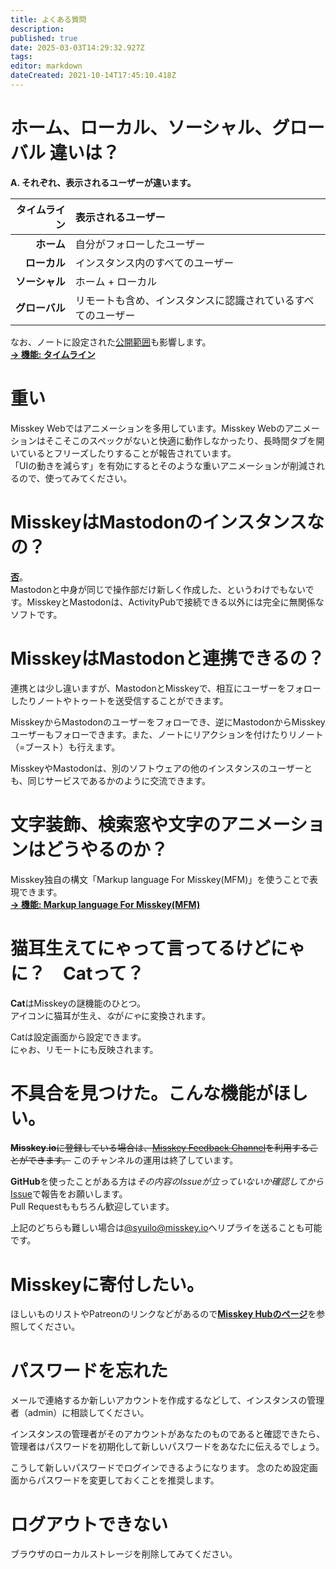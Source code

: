 ```yaml
---
title: よくある質問
description: 
published: true
date: 2025-03-03T14:29:32.927Z
tags: 
editor: markdown
dateCreated: 2021-10-14T17:45:10.418Z
---
```


# ホーム、ローカル、ソーシャル、グローバル 違いは？
**A. それぞれ、表示されるユーザーが違います。**

| タイムライン | 表示されるユーザー |
|--:|:--|
| **ホーム** | 自分がフォローしたユーザー |
| **ローカル** | インスタンス内のすべてのユーザー |
| **ソーシャル** | ホーム + ローカル |
| **グローバル** | リモートも含め、インスタンスに認識されているすべてのユーザー |

なお、ノートに設定された[公開範囲](https://joinmisskey.github.io/ja/usage/post/#公開範囲を設定する)も影響します。  
**[→ 機能: タイムライン](/ja/function/tl)**

# 重い
Misskey Webではアニメーションを多用しています。Misskey Webのアニメーションはそこそこのスペックがないと快適に動作しなかったり、長時間タブを開いているとフリーズしたりすることが報告されています。  
「UIの動きを減らす」を有効にするとそのような重いアニメーションが削減されるので、使ってみてください。

# MisskeyはMastodonのインスタンスなの？
**[否](//joinmisskey.github.io/ja/blog/2018/08/17_1_misskeyisnotmastodon/)**。  
Mastodonと中身が同じで操作部だけ新しく作成した、というわけでもないです。MisskeyとMastodonは、ActivityPubで接続できる以外には完全に無関係なソフトです。

# MisskeyはMastodonと連携できるの？
連携とは少し違いますが、MastodonとMisskeyで、相互にユーザーをフォローしたりノートやトゥートを送受信することができます。

MisskeyからMastodonのユーザーをフォローでき、逆にMastodonからMisskeyユーザーもフォローできます。また、ノートにリアクションを付けたりリノート（=ブースト）も行えます。

MisskeyやMastodonは、別のソフトウェアの他のインスタンスのユーザーとも、同じサービスであるかのように交流できます。

# 文字装飾、検索窓や文字のアニメーションはどうやるのか？
Misskey独自の構文「Markup language For Misskey(MFM)」を使うことで表現できます。  
**[→ 機能: Markup language For Misskey(MFM)](/ja/function/mfm)**

# 猫耳生えてにゃって言ってるけどにゃに？　Catって？
**Cat**はMisskeyの謎機能のひとつ。  
アイコンに猫耳が生え、*な*が*にゃ*に変換されます。

Catは設定画面から設定できます。  
にゃお、リモートにも反映されます。

# 不具合を見つけた。こんな機能がほしい。
~~**Misskey.io**に登録している場合は、[Misskey Feedback Channel](https://misskey.io/channels/8b79iuz1af)を利用することができます。~~ このチャンネルの運用は終了しています。

**GitHub**を使ったことがある方は*その内容のIssueが立っていないか確認してから*[Issue](https://github.com/syuilo/misskey/issues/new/choose)で報告をお願いします。  
Pull Requestももちろん歓迎しています。

上記のどちらも難しい場合は[@syuilo@misskey.io](https://misskey.io/@syuilo)へリプライを送ることも可能です。

# Misskeyに寄付したい。
ほしいものリストやPatreonのリンクなどがあるので[**Misskey Hubのページ**](https://misskey-hub.net/ja/docs/donate/)を参照してください。

# パスワードを忘れた
メールで連絡するか新しいアカウントを作成するなどして、インスタンスの管理者（admin）に相談してください。

インスタンスの管理者がそのアカウントがあなたのものであると確認できたら、管理者はパスワードを初期化して新しいパスワードをあなたに伝えるでしょう。

こうして新しいパスワードでログインできるようになります。
念のため設定画面からパスワードを変更しておくことを推奨します。

# ログアウトできない
ブラウザのローカルストレージを削除してみてください。